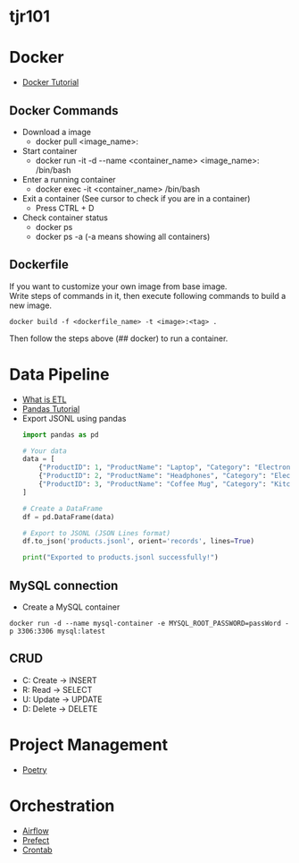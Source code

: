 # tjr101

# Docker
- [Docker Tutorial](https://docs.uuboyscy.dev/docs/category/docker-tutorial)
## Docker Commands
- Download a image
    - docker pull <image_name>:<tag>
- Start container
    - docker run -it -d --name <container_name> <image_name>:<tag> /bin/bash
- Enter a running container
    - docker exec -it <container_name> /bin/bash
- Exit a container (See cursor to check if you are in a container)
    - Press CTRL + D
- Check container status
    - docker ps
    - docker ps -a (-a means showing all containers)

## Dockerfile
If you want to customize your own image from base image. \
Write steps of commands in it, then execute following commands to build a new image.
```
docker build -f <dockerfile_name> -t <image>:<tag> .
```
Then follow the steps above (## docker) to run a container.

# Data Pipeline
- [What is ETL](https://docs.uuboyscy.dev/docs/Data%20Pipeline/What%20is%20ETL)
- [Pandas Tutorial](https://docs.uuboyscy.dev/docs/category/pandas-tutorial)
- Export JSONL using pandas
    ```python
    import pandas as pd

    # Your data
    data = [
        {"ProductID": 1, "ProductName": "Laptop", "Category": "Electronics", "Price": 1200},
        {"ProductID": 2, "ProductName": "Headphones", "Category": "Electronics", "Price": 150},
        {"ProductID": 3, "ProductName": "Coffee Mug", "Category": "Kitchenware", "Price": 20},
    ]

    # Create a DataFrame
    df = pd.DataFrame(data)

    # Export to JSONL (JSON Lines format)
    df.to_json('products.jsonl', orient='records', lines=True)

    print("Exported to products.jsonl successfully!")
    ```

## MySQL connection
- Create a MySQL container
```
docker run -d --name mysql-container -e MYSQL_ROOT_PASSWORD=passWord -p 3306:3306 mysql:latest
```

## CRUD
- C: Create -> INSERT
- R: Read -> SELECT
- U: Update -> UPDATE
- D: Delete -> DELETE

# Project Management
- [Poetry](https://docs.uuboyscy.dev/docs/Python/Project%20Management/Virtual%20Environment/Poetry)

# Orchestration

- [Airflow](https://docs.uuboyscy.dev/docs/Orchestration/AirFlow/)
- [Prefect](https://docs.uuboyscy.dev/docs/Orchestration/Prefect/)
- [Crontab](https://crontab.guru/#*/15_4-12,16-20_*_*_3)
